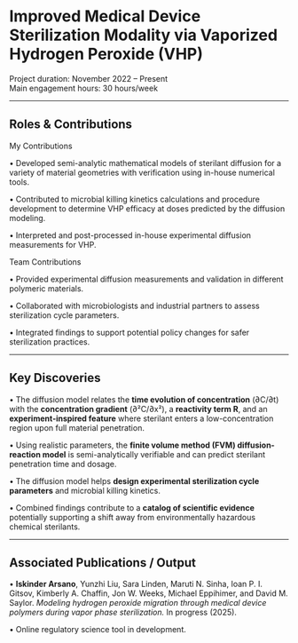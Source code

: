# Improved Medical Device Sterilization Modality via Vaporized Hydrogen Peroxide (VHP)

Project duration: November 2022 – Present  
Main engagement hours: 30 hours/week  

---

## Roles & Contributions

My Contributions

• Developed semi-analytic mathematical models of sterilant diffusion</span> for a variety of material geometries with verification using in-house numerical tools.  

• Contributed to microbial killing kinetics calculations and procedure development</span> to determine VHP efficacy at doses predicted by the diffusion modeling.  

• Interpreted and post-processed in-house experimental diffusion measurements</span> for VHP.

Team Contributions  

• Provided experimental diffusion measurements and validation</span> in different polymeric materials.  

• Collaborated with microbiologists and industrial partners</span> to assess sterilization cycle parameters. 

• Integrated findings to support potential policy changes</span> for safer sterilization practices.

---

## Key Discoveries

• The diffusion model relates the **time evolution of concentration** (∂C/∂t) with the **concentration gradient** (∂²C/∂x²), a **reactivity term R**, and an **experiment-inspired feature** where sterilant enters a low-concentration region upon full material penetration.  

• Using realistic parameters, the **finite volume method (FVM) diffusion-reaction model** is semi-analytically verifiable and can predict sterilant penetration time and dosage.

• The diffusion model helps **design experimental sterilization cycle parameters** and microbial killing kinetics. 

• Combined findings contribute to a **catalog of scientific evidence** potentially supporting a shift away from environmentally hazardous chemical sterilants.

---

## Associated Publications / Output

• **Iskinder Arsano**, Yunzhi Liu, Sara Linden, Maruti N. Sinha, Ioan P. I. Gitsov, Kimberly A. Chaffin, Jon W. Weeks, Michael Eppihimer, and David M. Saylor. *Modeling hydrogen peroxide migration through medical device polymers during vapor phase sterilization.* In progress (2025).  

• Online regulatory science tool in development.

